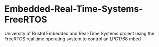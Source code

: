 # Embedded-Real-Time-Systems-FreeRTOS
University of Bristol Embedded and Real-Time Systems project using the FreeRTOS real time operating system to control an LPC1768 mbed
